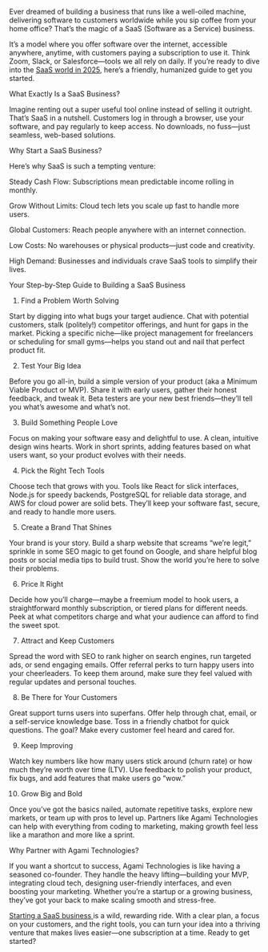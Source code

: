 

 Ever dreamed of building a business that runs like a well-oiled machine, delivering software to customers worldwide while you sip coffee from your home office? That’s the magic of a SaaS (Software as a Service) business. 

It’s a model where you offer software over the internet, accessible anywhere, anytime, with customers paying a subscription to use it. Think Zoom, Slack, or Salesforce—tools we all rely on daily. If you’re ready to dive into the  <a href="https://agamitechnologies.com/blog/how-to-start-a-successful-saas-business">SaaS world in 2025</a>, here’s a friendly, humanized guide to get you started.

What Exactly Is a SaaS Business?

Imagine renting out a super useful tool online instead of selling it outright. That’s SaaS in a nutshell. Customers log in through a browser, use your software, and pay regularly to keep access. No downloads, no fuss—just seamless, web-based solutions.

Why Start a SaaS Business?

Here’s why SaaS is such a tempting venture:





Steady Cash Flow: Subscriptions mean predictable income rolling in monthly.



Grow Without Limits: Cloud tech lets you scale up fast to handle more users.



Global Customers: Reach people anywhere with an internet connection.



Low Costs: No warehouses or physical products—just code and creativity.



High Demand: Businesses and individuals crave SaaS tools to simplify their lives.

Your Step-by-Step Guide to Building a SaaS Business
1. Find a Problem Worth Solving

Start by digging into what bugs your target audience. Chat with potential customers, stalk (politely!) competitor offerings, and hunt for gaps in the market. Picking a specific niche—like project management for freelancers or scheduling for small gyms—helps you stand out and nail that perfect product fit.

2. Test Your Big Idea

Before you go all-in, build a simple version of your product (aka a Minimum Viable Product or MVP). Share it with early users, gather their honest feedback, and tweak it. Beta testers are your new best friends—they’ll tell you what’s awesome and what’s not.

3. Build Something People Love

Focus on making your software easy and delightful to use. A clean, intuitive design wins hearts. Work in short sprints, adding features based on what users want, so your product evolves with their needs.

4. Pick the Right Tech Tools

Choose tech that grows with you. Tools like React for slick interfaces, Node.js for speedy backends, PostgreSQL for reliable data storage, and AWS for cloud power are solid bets. They’ll keep your software fast, secure, and ready to handle more users.

5. Create a Brand That Shines

Your brand is your story. Build a sharp website that screams “we’re legit,” sprinkle in some SEO magic to get found on Google, and share helpful blog posts or social media tips to build trust. Show the world you’re here to solve their problems.

6. Price It Right

Decide how you’ll charge—maybe a freemium model to hook users, a straightforward monthly subscription, or tiered plans for different needs. Peek at what competitors charge and what your audience can afford to find the sweet spot.

7. Attract and Keep Customers

Spread the word with SEO to rank higher on search engines, run targeted ads, or send engaging emails. Offer referral perks to turn happy users into your cheerleaders. To keep them around, make sure they feel valued with regular updates and personal touches.

8. Be There for Your Customers

Great support turns users into superfans. Offer help through chat, email, or a self-service knowledge base. Toss in a friendly chatbot for quick questions. The goal? Make every customer feel heard and cared for.

9. Keep Improving

Watch key numbers like how many users stick around (churn rate) or how much they’re worth over time (LTV). Use feedback to polish your product, fix bugs, and add features that make users go “wow.”

10. Grow Big and Bold

Once you’ve got the basics nailed, automate repetitive tasks, explore new markets, or team up with pros to level up. Partners like Agami Technologies can help with everything from coding to marketing, making growth feel less like a marathon and more like a sprint.

Why Partner with Agami Technologies?

If you want a shortcut to success, Agami Technologies is like having a seasoned co-founder. They handle the heavy lifting—building your MVP, integrating cloud tech, designing user-friendly interfaces, and even boosting your marketing. Whether you’re a startup or a growing business, they’ve got your back to make scaling smooth and stress-free.

<a href="https://agamitechnologies.com/blog/how-to-start-a-successful-saas-business">Starting a SaaS business </a> is a wild, rewarding ride. With a clear plan, a focus on your customers, and the right tools, you can turn your idea into a thriving venture that makes lives easier—one subscription at a time. Ready to get started?
